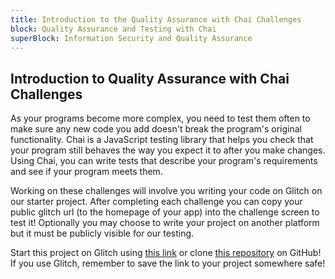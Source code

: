 ```yaml
---
title: Introduction to the Quality Assurance with Chai Challenges
block: Quality Assurance and Testing with Chai
superBlock: Information Security and Quality Assurance
---
```

## Introduction to Quality Assurance with Chai Challenges

As your programs become more complex, you need to test them often to make sure any new code you add doesn't break the program's original functionality. Chai is a JavaScript testing library that helps you check that your program still behaves the way you expect it to after you make changes. Using Chai, you can write tests that describe your program's requirements and see if your program meets them.

Working on these challenges will involve you writing your code on Glitch on our starter project. After completing each challenge you can copy your public glitch url (to the homepage of your app) into the challenge screen to test it! Optionally you may choose to write your project on another platform but it must be publicly visible for our testing.

Start this project on Glitch using [this link](https://glitch.com/#!/import/github/freeCodeCamp/boilerplate-mochachai/) or clone [this repository](https://github.com/freeCodeCamp/boilerplate-mochachai/) on GitHub! If you use Glitch, remember to save the link to your project somewhere safe!